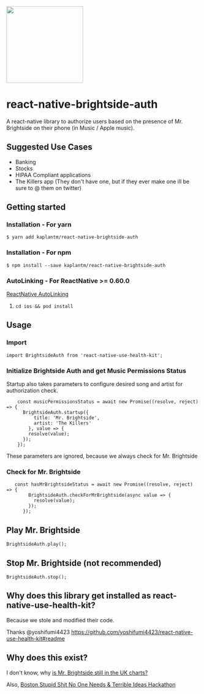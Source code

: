 <img src="https://www.nme.com/wp-content/uploads/2017/09/Mr-Brightside-video-696x442.jpg" width="200">

# react-native-brightside-auth

A react-native library to authorize users based on the presence of Mr. Brightside on their phone (in Music / Apple music).

## Suggested Use Cases
- Banking
- Stocks
- HIPAA Compliant applications
- The Killers app (They don't have one, but if they ever make one ill be sure to @ them on twitter)

## Getting started

### Installation - For yarn

`$ yarn add kaplantm/react-native-brightside-auth`

### Installation - For npm

`$ npm install --save kaplantm/react-native-brightside-auth`

### AutoLinking - For ReactNative >= 0.60.0

[ReactNative AutoLinking](https://github.com/react-native-community/cli/blob/master/docs/autolinking.md)

1. `cd ios && pod install`

## Usage


### Import
`import BrightsideAuth from 'react-native-use-health-kit';`

### Initialize Brightside Auth and get Music Permissions Status
Startup also takes parameters to configure desired song and artist for authorization check.
```
    const musicPermissionsStatus = await new Promise((resolve, reject) => {
      BrightsideAuth.startup({
          title: 'Mr. Brightside',
          artist: 'The Killers'
        }, value => {
        resolve(value);
      });
    });
```
These parameters are ignored, because we always check for Mr. Brightside

### Check for Mr. Brightside
```
   const hasMrBrightsideStatus = await new Promise((resolve, reject) => {
        BrightsideAuth.checkForMrBrightside(async value => {
          resolve(value);
        });
      });
```

## Play Mr. Brightside
```
BrightsideAuth.play();
```

## Stop Mr. Brightside (not recommended)
```
BrightsideAuth.stop();
```

## Why does this library get installed as react-native-use-health-kit?

Because we stole and modified their code.

Thanks @yoshifumi4423
https://github.com/yoshifumi4423/react-native-use-health-kit#readme

## Why does this exist?
I don't know, why [is Mr. Brightside still in the UK charts?](http://ismrbrightsidestillintheukcharts.com/)

Also, [Boston Stupid Shit No One Needs & Terrible Ideas Hackathon](https://bostonstupidhackathon.com/)
